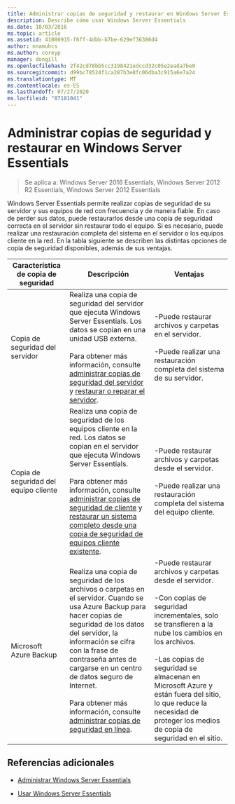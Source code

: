 ```yaml
---
title: Administrar copias de seguridad y restaurar en Windows Server Essentials
description: Describe cómo usar Windows Server Essentials
ms.date: 10/03/2016
ms.topic: article
ms.assetid: 41000915-f6ff-4dbb-b7be-629ef36386d4
author: nnamuhcs
ms.author: coreyp
manager: dongill
ms.openlocfilehash: 2f42cd78bb5cc3198421edccd32c05e2eada7be0
ms.sourcegitcommit: d99bc78524f1ca287b3e8fc06dba3c915a6e7a24
ms.translationtype: MT
ms.contentlocale: es-ES
ms.lasthandoff: 07/27/2020
ms.locfileid: "87181041"
---
```

# <a name="manage-backup-and-restore-in-windows-server-essentials"></a>Administrar copias de seguridad y restaurar en Windows Server Essentials

>Se aplica a: Windows Server 2016 Essentials, Windows Server 2012 R2 Essentials, Windows Server 2012 Essentials

 Windows Server Essentials permite realizar copias de seguridad de su servidor y sus equipos de red con frecuencia y de manera fiable. En caso de perder sus datos, puede restaurarlos desde una copia de seguridad correcta en el servidor sin restaurar todo el equipo. Si es necesario, puede realizar una restauración completa del sistema en el servidor o los equipos cliente en la red. En la tabla siguiente se describen las distintas opciones de copia de seguridad disponibles, además de sus ventajas.

|Característica de copia de seguridad|Descripción|Ventajas|
|--------------------|-----------------|----------------|
|Copia de seguridad del servidor|Realiza una copia de seguridad del servidor que ejecuta Windows Server Essentials. Los datos se copian en una unidad USB externa.<br /><br /> Para obtener más información, consulte [administrar copias de seguridad del servidor](Manage-Server-Backup-in-Windows-Server-Essentials.md) y [restaurar o reparar el servidor](Restore-or-repair-your-server-running-Windows-Server-Essentials.md).|-Puede restaurar archivos y carpetas en el servidor.<br /><br /> -Puede realizar una restauración completa del sistema de su servidor.|
|Copia de seguridad del equipo cliente|Realiza una copia de seguridad de los equipos cliente en la red. Los datos se copian en el servidor que ejecuta Windows Server Essentials.<br /><br /> Para obtener más información, consulte [administrar copias de seguridad de cliente](Manage-Client-Computer-Backup-in-Windows-Server-Essentials.md) y [restaurar un sistema completo desde una copia de seguridad de equipos cliente existente](Restore-a-full-system-from-an-existing-client-computer-backup.md).|-Puede restaurar archivos y carpetas desde el servidor.<br /><br /> -Puede realizar una restauración completa del sistema del equipo cliente.|
| Microsoft Azure Backup|Realiza una copia de seguridad de los archivos o carpetas en el servidor. Cuando se usa Azure Backup para hacer copias de seguridad de los datos del servidor, la información se cifra con la frase de contraseña antes de cargarse en un centro de datos seguro de Internet.<br /><br /> Para obtener más información, consulte [administrar copias de seguridad en línea](Manage-Online-Backup-in-Windows-Server-Essentials.md).|-Puede restaurar archivos y carpetas desde el servidor.<br /><br /> -Con copias de seguridad incrementales, solo se transfieren a la nube los cambios en los archivos.<br /><br /> -Las copias de seguridad se almacenan en Microsoft Azure y están fuera del sitio, lo que reduce la necesidad de proteger los medios de copia de seguridad en el sitio.|

## <a name="additional-references"></a>Referencias adicionales

-   [Administrar Windows Server Essentials](Manage-Windows-Server-Essentials.md)

-   [Usar Windows Server Essentials](../use/Use-Windows-Server-Essentials.md)
